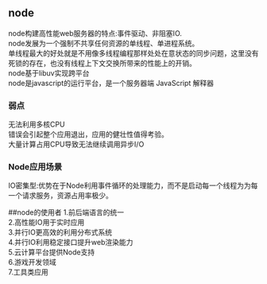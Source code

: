 ## node
node构建高性能web服务器的特点:事件驱动、非阻塞IO.  
node发展为一个强制不共享任何资源的单线程、单进程系统。  
单线程最大的好处就是不用像多线程编程那样处处在意状态的同步问题，这里没有死锁的存在，也没有线程上下文交换所带来的性能上的开销。  
node基于libuv实现跨平台  
node是javascript的运行平台，是一个服务器端 JavaScript 解释器

### 弱点
无法利用多核CPU  
错误会引起整个应用退出，应用的健壮性值得考验。  
大量计算占用CPU导致无法继续调用异步I/O  

### Node应用场景
IO密集型:优势在于Node利用事件循环的处理能力，而不是启动每一个线程为为每一个请求服务，资源占用率极少。  

##node的使用者
1.前后端语言的统一  
2.高性能IO用于实时应用  
3.并行IO更高效的利用分布式系统  
4.并行IO利用稳定接口提升web渲染能力  
5.云计算平台提供Node支持  
6.游戏开发领域  
7.工具类应用  
